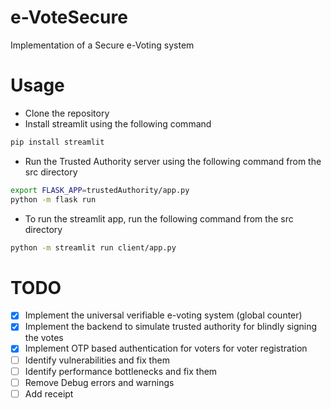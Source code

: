 # e-VoteSecure
Implementation of a Secure e-Voting system

# Usage
- Clone the repository
- Install streamlit using the following command
```bash
pip install streamlit
```

- Run the Trusted Authority server using the following command from the src directory
```bash
export FLASK_APP=trustedAuthority/app.py
python -m flask run
```

- To run the streamlit app, run the following command from the src directory
```bash
python -m streamlit run client/app.py
```

# TODO
- [x] Implement the universal verifiable e-voting system (global counter)
- [x] Implement the backend to simulate trusted authority for blindly signing the votes
- [x] Implement OTP based authentication for voters for voter registration
- [ ] Identify vulnerabilities and fix them
- [ ] Identify performance bottlenecks and fix them
- [ ] Remove Debug errors and warnings
- [ ] Add receipt